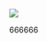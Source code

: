 

[![](https://www.herokucdn.com/deploy/button.png)](https://heroku.com/deploy?template=https://github.com/sddr666/ddsr111.git)

666666